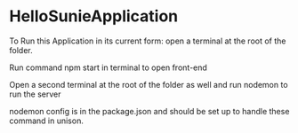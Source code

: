 # HelloSunieApplication

To Run this Application in its current form: open a terminal at the root of the folder. 

Run command npm start in terminal to open front-end

Open a second terminal at the root of the folder as well and run nodemon to run the server

nodemon config is in the package.json and should be set up to handle these command in unison. 

